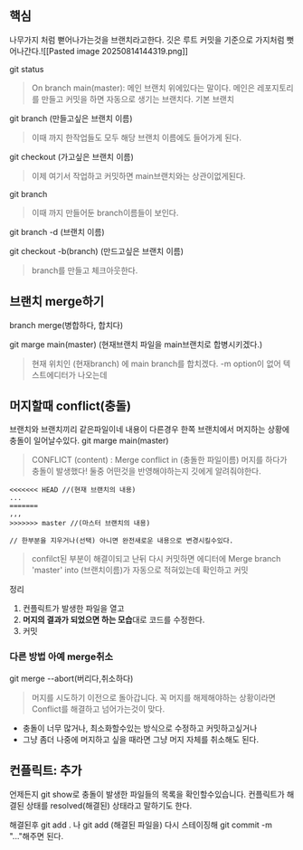 ## 핵심
나무가지 처럼 뻗어나가는것을 브랜치라고한다.
깃은 루트 커밋을 기준으로 가지처럼 뻣어나간다.![[Pasted image 20250814144319.png]]

git status
> On branch main(master): 메인 브랜치 위에있다는 말이다.
> 메인은 레포지토리를 만들고 커밋을 하면 자동으로 생기는 브랜치다.
> 기본 브랜치

git branch (만들고싶은 브랜치 이름)
> 이때 까지 한작업들도 모두 해당 브랜치 이름에도 들어가게 된다.

git checkout (가고싶은 브랜치 이름)
> 이제 여기서 작업하고 커밋하면 main브랜치와는 상관이없게된다.

git branch
> 이때 까지 만들어둔 branch이름들이 보인다.

git branch -d (브랜치 이름)

git checkout -b(branch) (만드고싶은 브랜치 이름)
> branch를 만들고 체크아웃한다.

## 브랜치 merge하기
branch merge(병합하다, 합치다)

git marge main(master) (현재브랜치 파일을 main브랜치로 합병시키겠다.)
> 현재 위치인 (현재branch) 에 main branch를 합치겠다.
>  -m option이 없어 텍스트에디터가 나오는데

## 머지할때 conflict(충돌)
브랜치와 브랜치끼리 같은파일이네 내용이 다른경우 한쪽 브랜치에서 머지하는 상황에 충돌이 일어날수있다.
git marge main(master)
> CONFLICT (content) : Merge conflict in (충돌한 파일이름)
> 머지를 하다가 충돌이 발생했다!
> 둘중 어떤것을 반영해야하는지 깃에게 알려줘야한다.

```git
<<<<<<< HEAD //(현재 브랜치의 내용)
... 
=======
,,,
>>>>>>> master //(마스터 브랜치의 내용)

// 한부분을 지우거나(선택) 아니면 완전새로운 내용으로 변경시킬수있다. 
```
> confilct된 부분이 해결이되고 난뒤 다시 커밋하면 에디터에 Merge branch 'master' into (브랜치이름)가 자동으로 적혀있는데 확인하고 커밋

 정리
 1. 컨플릭트가 발생한 파일을 열고
 2. **머지의 결과가 되었으면 하는 모습**대로 코드를 수정한다.
 3. 커밋

### **다른 방법 아예 merge취소**
git merge --abort(버리다,취소하다)
> 머지를 시도하기 이전으로 돌아갑니다. 꼭 머지를 해제해야하는 상황이라면 Conflict를 해결하고 넘어가는것이 맞다.

- 충돌이 너무 많거나, 최소화할수있는 방식으로 수정하고 커밋하고싶거나
- 그냥 좀더 나중에 머지하고 싶을 때라면 그냥 머지 자체를 취소해도 된다.

## 컨플릭트: 추가 
언제든지 git show로 충돌이 발생한 파일들의 목록을 확인할수있습니다.
컨플릭트가 해결된 상태를  resolved(해결된) 상태라고 말하기도 한다.

해결된후 git add . 나 git add (해결된 파일을) 다시 스테이징해 git commit -m "..."해주면 된다.